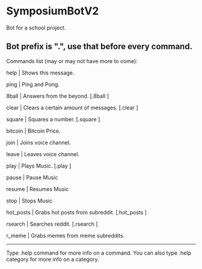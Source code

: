# SymposiumBotV2
Bot for a school project.

Bot prefix is ".", use that before every command.
-

Commands list (may or may not have more to come):

  help      | Shows this message.
  
  ping      | Ping and Pong.
  
  8ball     | Answers from the beyond. [.8ball <question>]
  
  clear     | Clears a certain amount of messages. [.clear <amount>]
  
  square    | Squares a number. [.square <number>]
  
  bitcoin   | Bitcoin Price.
  
  join      | Joins voice channel.
  
  leave     | Leaves voice channel.
  
  play      | Plays Music. [.play <URL>]
  
  pause     | Pause Music
  
  resume    | Resumes Music
  
  stop      | Stops Music
  
  hot_posts | Grabs hot posts from subreddit. [.hot_posts <subreddit> <number of posts>]
  
  rsearch   | Searches reddit. [.rsearch <example search>]
  
  r_meme    | Grabs memes from meme subreddits.

---
Type .help command for more info on a command.
You can also type .help category for more info on a category.
